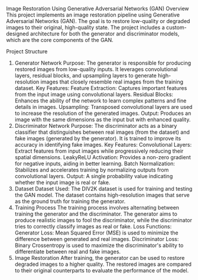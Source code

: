 Image Restoration Using Generative Adversarial Networks (GAN)
Overview
This project implements an image restoration pipeline using Generative Adversarial Networks (GAN). The goal is to restore low-quality or degraded images to their original, high-quality state. The project includes a custom-designed architecture for both the generator and discriminator models, which are the core components of the GAN.

Project Structure
1. Generator Network
Purpose: The generator is responsible for producing restored images from low-quality inputs. It leverages convolutional layers, residual blocks, and upsampling layers to generate high-resolution images that closely resemble real images from the training dataset.
Key Features:
Feature Extraction: Captures important features from the input image using convolutional layers.
Residual Blocks: Enhances the ability of the network to learn complex patterns and fine details in images.
Upsampling: Transposed convolutional layers are used to increase the resolution of the generated images.
Output: Produces an image with the same dimensions as the input but with enhanced quality.
2. Discriminator Network
Purpose: The discriminator acts as a binary classifier that distinguishes between real images (from the dataset) and fake images (generated by the generator). It is trained to improve its accuracy in identifying fake images.
Key Features:
Convolutional Layers: Extract features from input images while progressively reducing their spatial dimensions.
LeakyReLU Activation: Provides a non-zero gradient for negative inputs, aiding in better learning.
Batch Normalization: Stabilizes and accelerates training by normalizing outputs from convolutional layers.
Output: A single probability value indicating whether the input image is real or fake.
3. Dataset
Dataset Used: The DIV2K dataset is used for training and testing the GAN model. The dataset contains high-resolution images that serve as the ground truth for training the generator.
4. Training Process
The training process involves alternating between training the generator and the discriminator. The generator aims to produce realistic images to fool the discriminator, while the discriminator tries to correctly classify images as real or fake.
Loss Functions:
Generator Loss: Mean Squared Error (MSE) is used to minimize the difference between generated and real images.
Discriminator Loss: Binary Crossentropy is used to maximize the discriminator's ability to differentiate between real and fake images.
5. Image Restoration
After training, the generator can be used to restore degraded images to a higher quality. The restored images are compared to their original counterparts to evaluate the performance of the model.
